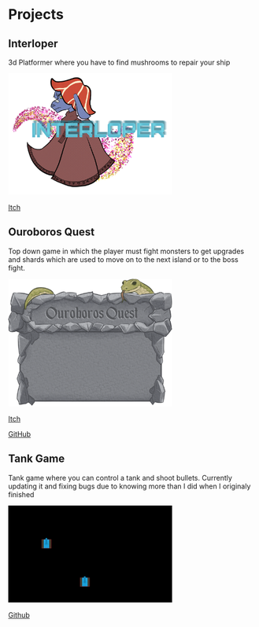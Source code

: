 # Projects

## Interloper
3d Platformer where you have to find mushrooms to repair your ship

<img src="Interloper.png" width="333">

[Itch](https://teaminterloper.itch.io/interloper-gold)

## Ouroboros Quest
Top down game in which the player must fight monsters to get upgrades and
shards which are used to move on to the next island or to the boss fight.

<img src="OuroborosQuest.png" width="333">

[Itch](https://ouroborusquest.itch.io/ouroboros-quest)

[GitHub](https://github.com/SethSylvester/Ouroboros-Quest)

## Tank Game
Tank game where you can control a tank and shoot bullets. Currently updating it and fixing bugs due to knowing more than I did when I originaly finished 

<img src="TankGameScreenShot.png" width="333">

[Github](https://github.com/Melody6149/TankGame)
